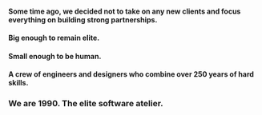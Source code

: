 #### Some time ago, we decided **not to take on any new clients** and focus everything on building strong partnerships.

#### Big enough to remain **elite**.

#### Small enough to be human.

#### A crew of engineers and designers **who combine over 250 years of hard skills**.


### We are 1990. The elite software atelier.
